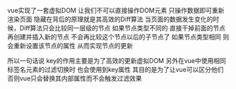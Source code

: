 vue实现了一套虚拟DOM 让我们不可以直接操作DOM元素 只操作数据即可重新渲染页面 隐藏在背后的原理就是其高效的Diff算法
当页面的数据发生变化的时候，Diff算法只会比较同一层级的节点
如果节点类型不同的 直接干掉前面的节点 再创建并插入新的节点 不会再比较这个节点以后的子节点了
如果节点类型相同 则会重新设置该节点的属性 从而实现节点的更新

所以一句话说 key的作用主要是为了高效的更新虚拟DOM 另外在vue中使用相同标签名元素的过滤切换时 也会使用到key属性 其目的是为了让vue可以区分他们 
否则vue只会替换其内部属性而不会触发过滤效果